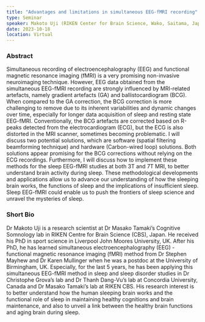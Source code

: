```yaml
---
title: "Advantages and limitations in simultaneous EEG-fMRI recording"
type: Seminar
speaker: Makoto Uji (RIKEN Center for Brain Science, Wako, Saitama, Japan)
date: 2023-10-18
location: Virtual
---
```



### Abstract

Simultaneous recording of electroencephalography (EEG) and functional magnetic resonance imaging (fMRI) is a very promising non-invasive neuroimaging technique. However, EEG data obtained from the simultaneous EEG-fMRI recording are strongly influenced by MRI-related artefacts, namely gradient artefacts (GA) and ballistocardiogram (BCG). When compared to the GA correction, the BCG correction is more challenging to remove due to its inherent variabilities and dynamic changes over time, especially for longer data acquisition of sleep and resting state EEG-fMRI. Conventionally, the BCG artefacts are corrected based on R-peaks detected from the electrocardiogram (ECG), but the ECG is also distorted in the MRI scanner, sometimes becoming problematic. I will discuss two potential solutions, which are software (spatial filtering beamforming technique) and hardware (Carbon-wired loop) solutions. Both solutions appear promising for the BCG corrections without relying on the ECG recordings. Furthermore, I will discuss how to implement these methods for the sleep EEG-fMRI studies at both 3T and 7T MRI, to better understand brain activity during sleep. These methodological developments and applications allow us to advance our understanding of how the sleeping brain works, the functions of sleep and the implications of insufficient sleep. Sleep EEG-fMRI could enable us to push the frontiers of sleep science and unravel the mysteries of sleep. 

### Short Bio

Dr Makoto Uji is a research scientist at Dr Masako Tamaki’s Cognitive Somnology lab in RIKEN Centre for Brain Science (CBS), Japan. He received his PhD in sport science in Liverpool John Moores University, UK. After his PhD, he has learned simultaneous electroencephalography (EEG) - functional magnetic resonance imaging (fMRI) method from Dr Stephen Mayhew and Dr Karen Mullinger when he was a postdoc at the University of Birmingham, UK. Especially, for the last 5 years, he has been applying this simultaneous EEG-fMRI method in sleep and sleep disorder studies in Dr Christophe Grova’s lab and Dr Thanh Dang-Vu’s lab at Concordia University, Canada and Dr Masako Tamaki’s lab at RIKEN CBS. His research interest is to better understand how the human sleeping brain works and the functional role of sleep in maintaining healthy cognitions and brain maintenance, and also to unveil a link between the healthy brain functions and aging brain during sleep.
